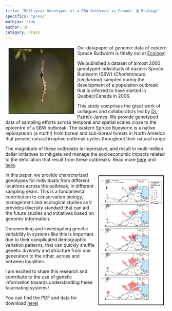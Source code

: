 ```yaml
---
title: "Multiyear Genotypes of a SBW Outbreak in Canada  @ Ecology"
specifics: "press"
mathjax: true
author: JP
category: Press
---
```

<img style="float: left; margin: 10px 10px 10px 10px" src="/img/sbw_ecology.jpg" width="200px" height="200px" border="2px">

Our datapaper of genomic data of eastern Spruce Budworm is finally out at [Ecology](https://esajournals.onlinelibrary.wiley.com/journal/19399170)!

We published a dataset of almost 2000 genotyped individuals of eastern Spruce Budworm (SBW) (_Choristoneura fumiferana_) sampled during the development of a population outbreak that is inferred to have started in Quebéc/Canada in 2006.

This study comprises the great work of collagues and collaborators led by [Dr. Patrick James](https://academic.daniels.utoronto.ca/forestry/patrick-m/). We provide genotyped data of sampling efforts across temporal and spatial scales close to the epicentre of a SBW outbreak. The eastern Spruce Budworm is a native lepidopteran (a moth!) from boreal and sub-boreal forests in North America that present natural irruptive outbreak cycles throughout their natural range.

The magnitude of these outbreaks is impressive, and result in multi-million dollar initiatives to mitigate and manage the socioeconomic impacts related to the defoliation that result from these outbreaks. Read more [here](https://www.mdpi.com/1999-4907/10/10/910) and [here](https://academic.oup.com/ee/article/45/6/1333/2669400?login=true).

<img style="float: right; margin: 10px 10px 10px 10px" src="/img/defoliation_ecology.jpg" width="200px" height="400px" border="2px">

In this paper, we provide characterized genotypes for individuals from different locations across the outbreak, in different sampling years. This is a fundamental contribution to conservation biology, management and ecological studies as it provides diversity standard that can aid the future studies and initiatives based on genomic information.

Documenting and investigating genetic variability in systems like this is important due to their complicated demographic variation patterns, that can quickly shuffle genetic diversity and structure from one generation to the other, across and between localities.

I am excited to share this research and contribute to the use of genetic information towards understanding these fascinating systems!

You can find the PDF and data for download [here!](https://esajournals.onlinelibrary.wiley.com/doi/10.1002/ecy.4466)


